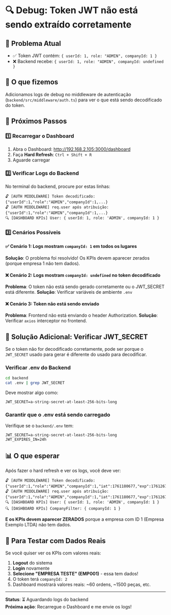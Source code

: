 # 🔍 Debug: Token JWT não está sendo extraído corretamente

## 🎯 Problema Atual

- ✅ Token JWT contém: `{ userId: 1, role: "ADMIN", companyId: 1 }`
- ❌ Backend recebe: `{ userId: 1, role: "ADMIN", companyId: undefined }`

## 📝 O que fizemos

Adicionamos logs de debug no middleware de autenticação (`backend/src/middleware/auth.ts`) para ver o que está sendo decodificado do token.

## 🧪 Próximos Passos

### 1️⃣ Recarregar o Dashboard

1. Abra o Dashboard: http://192.168.2.105:3000/dashboard
2. Faça **Hard Refresh**: `Ctrl + Shift + R`
3. Aguarde carregar

### 2️⃣ Verificar Logs do Backend

No terminal do backend, procure por estas linhas:

```
🔓 [AUTH MIDDLEWARE] Token decodificado: {"userId":1,"role":"ADMIN","companyId":1,...}
🔓 [AUTH MIDDLEWARE] req.user após atribuição: {"userId":1,"role":"ADMIN","companyId":1,...}
🔍 [DASHBOARD KPIs] User: { userId: 1, role: 'ADMIN', companyId: 1 }
```

### 3️⃣ Cenários Possíveis

#### ✅ Cenário 1: Logs mostram `companyId: 1` em todos os lugares
**Solução**: O problema foi resolvido! Os KPIs devem aparecer zerados (porque empresa 1 não tem dados).

#### ❌ Cenário 2: Logs mostram `companyId: undefined` no token decodificado
**Problema**: O token não está sendo gerado corretamente ou o JWT_SECRET está diferente.
**Solução**: Verificar variáveis de ambiente `.env`

#### ❌ Cenário 3: Token não está sendo enviado
**Problema**: Frontend não está enviando o header Authorization.
**Solução**: Verificar `axios` interceptor no frontend.

## 🔧 Solução Adicional: Verificar JWT_SECRET

Se o token não for decodificado corretamente, pode ser porque o `JWT_SECRET` usado para gerar é diferente do usado para decodificar.

### Verificar .env do Backend

```bash
cd backend
cat .env | grep JWT_SECRET
```

Deve mostrar algo como:
```
JWT_SECRET=a-string-secret-at-least-256-bits-long
```

### Garantir que o .env está sendo carregado

Verifique se o `backend/.env` tem:
```
JWT_SECRET=a-string-secret-at-least-256-bits-long
JWT_EXPIRES_IN=24h
```

## 📊 O que esperar

Após fazer o hard refresh e ver os logs, você deve ver:

```
🔓 [AUTH MIDDLEWARE] Token decodificado: {"userId":1,"role":"ADMIN","companyId":1,"iat":1761180677,"exp":1761267077}
🔓 [AUTH MIDDLEWARE] req.user após atribuição: {"userId":1,"role":"ADMIN","companyId":1,"iat":1761180677,"exp":1761267077}
🔍 [DASHBOARD KPIs] User: { userId: 1, role: 'ADMIN', companyId: 1 }
🔍 [DASHBOARD KPIs] CompanyFilter: { companyId: 1 }
```

**E os KPIs devem aparecer ZERADOS** porque a empresa com ID 1 (Empresa Exemplo LTDA) não tem dados.

## 🎯 Para Testar com Dados Reais

Se você quiser ver os KPIs com valores reais:

1. **Logout** do sistema
2. **Login** novamente
3. **Selecione "EMPRESA TESTE" (EMP001)** - essa tem dados!
4. O token terá `companyId: 2`
5. Dashboard mostrará valores reais: ~60 ordens, ~1500 peças, etc.

---

**Status**: ⏳ Aguardando logs do backend  
**Próxima ação**: Recarregue o Dashboard e me envie os logs!

